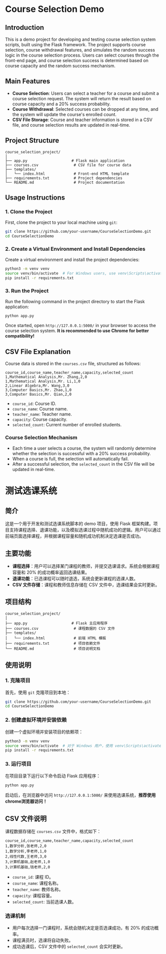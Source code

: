 # Course Selection Demo

## Introduction

This is a demo project for developing and testing course selection system scripts, built using the Flask framework. The project supports course selection, course withdrawal features, and simulates the random success logic in the course selection process. Users can select courses through the front-end page, and course selection success is determined based on course capacity and the random success mechanism.

## Main Features

- **Course Selection**: Users can select a teacher for a course and submit a course selection request. The system will return the result based on course capacity and a 20% success probability.
- **Course Withdrawal**: Selected courses can be dropped at any time, and the system will update the course's enrolled count.
- **CSV File Storage**: Course and teacher information is stored in a CSV file, and course selection results are updated in real-time.

## Project Structure

```
course_selection_project/
│
├── app.py                    # Flask main application
├── courses.csv                # CSV file for course data
├── templates/
│   └── index.html             # Front-end HTML template
├── requirements.txt           # Project dependencies
└── README.md                  # Project documentation
```

## Usage Instructions

### 1. Clone the Project

First, clone the project to your local machine using `git`:

```bash
git clone https://github.com/your-username/CourseSelectionDemo.git
cd CourseSelectionDemo
```

### 2. Create a Virtual Environment and Install Dependencies

Create a virtual environment and install the project dependencies:

```bash
python3 -m venv venv
source venv/bin/activate  # For Windows users, use venv\Scripts\activate
pip install -r requirements.txt
```

### 3. Run the Project

Run the following command in the project directory to start the Flask application:

```bash
python app.py
```

Once started, open `http://127.0.0.1:5000/` in your browser to access the course selection system. **It is recommended to use Chrome for better compatibility!**

## CSV File Explanation

Course data is stored in the `courses.csv` file, structured as follows:

```
course_id,course_name,teacher_name,capacity,selected_count
1,Mathematical Analysis,Mr. Zhang,2,0
1,Mathematical Analysis,Mr. Li,1,0
2,Linear Algebra,Mr. Wang,3,0
3,Computer Basics,Mr. Zhao,1,0
3,Computer Basics,Mr. Qian,2,0
```

- `course_id`: Course ID.
- `course_name`: Course name.
- `teacher_name`: Teacher name.
- `capacity`: Course capacity.
- `selected_count`: Current number of enrolled students.



### Course Selection Mechanism

- Each time a user selects a course, the system will randomly determine whether the selection is successful with a 20% success probability.
- When a course is full, the selection will automatically fail.
- After a successful selection, the `selected_count` in the CSV file will be updated in real-time.


# 测试选课系统

## 简介

这是一个用于开发和测试选课系统脚本的 demo 项目，使用 Flask 框架构建。项目支持课程选择、退课功能，以及模拟选课过程中随机成功的逻辑。用户可以通过前端页面选择课程，并根据课程容量和随机成功机制决定选课是否成功。

## 主要功能

- **课程选择**：用户可以选择某门课程的教师，并提交选课请求。系统会根据课程容量和 20% 的成功概率返回选课结果。
- **退课功能**：已选课程可以随时退选，系统会更新课程的选课人数。
- **CSV 文件存储**：课程和教师信息存储在 CSV 文件中，选课结果会实时更新。

## 项目结构

```
course_selection_project/
│
├── app.py                    # Flask 主应用程序
├── courses.csv                # 课程数据的 CSV 文件
├── templates/
│   └── index.html             # 前端 HTML 模板
├── requirements.txt           # 项目依赖文件
└── README.md                  # 项目说明文档
```

## 使用说明

### 1. 克隆项目

首先，使用 `git` 克隆项目到本地：

```bash
git clone https://github.com/your-username/CourseSelectionDemo.git
cd CourseSelectionDemo
```

### 2. 创建虚拟环境并安装依赖

创建一个虚拟环境并安装项目的依赖项：

```bash
python3 -m venv venv
source venv/bin/activate  # 对于 Windows 用户，使用 venv\Scripts\activate
pip install -r requirements.txt
```

### 3. 运行项目

在项目目录下运行以下命令启动 Flask 应用程序：

```bash
python app.py
```

启动后，在浏览器中访问 `http://127.0.0.1:5000/` 来使用选课系统，**推荐使用chrome浏览器访问！**

## CSV 文件说明

课程数据存储在 `courses.csv` 文件中，格式如下：

```
course_id,course_name,teacher_name,capacity,selected_count
1,数学分析,张老师,2,0
1,数学分析,李老师,1,0
2,线性代数,王老师,3,0
3,计算机基础,赵老师,1,0
3,计算机基础,钱老师,2,0
```

- `course_id`: 课程 ID。
- `course_name`: 课程名称。
- `teacher_name`: 教师名称。
- `capacity`: 课程容量。
- `selected_count`: 当前选课人数。

### 选课机制

- 用户每次选择一门课程时，系统会随机决定是否选课成功，有 20% 的成功概率。
- 课程满员时，选课将自动失败。
- 成功选课后，CSV 文件中的 `selected_count` 会实时更新。


